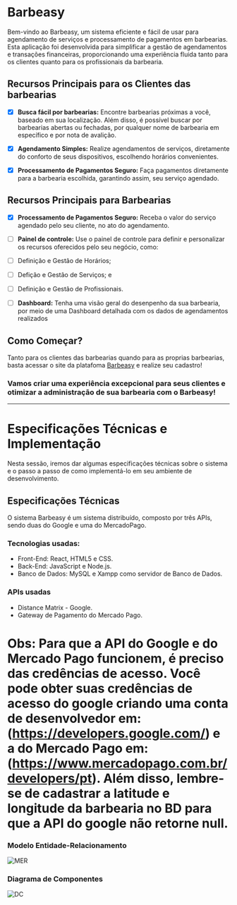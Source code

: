 # Barbeasy

Bem-vindo ao Barbeasy, um sistema eficiente e fácil de usar para agendamento de serviços e processamento de pagamentos em barbearias. Esta aplicação foi desenvolvida para simplificar a gestão de agendamentos e transações financeiras, proporcionando uma experiência fluida tanto para os clientes quanto para os profissionais da barbearia.

## Recursos Principais para os Clientes das barbearias
- [x] **Busca fácil por barbearias:** Encontre barbearias próximas a você, baseado em sua localização. Além disso, é possível buscar por barbearias abertas ou fechadas, por qualquer nome de barbearia em específico e por nota de avalição.

- [x] **Agendamento Simples:** Realize agendamentos de serviços, diretamente do conforto de seus dispositivos, escolhendo horários convenientes.

- [x] **Processamento de Pagamentos Seguro:** Faça pagamentos diretamente para a barbearia escolhida, garantindo assim, seu serviço agendado.

## Recursos Principais para Barbearias

- [x] **Processamento de Pagamentos Seguro:** Receba o valor do serviço agendado pelo seu cliente, no ato do agendamento.

- [ ] **Painel de controle:** Use o painel de controle para definir e personalizar os recursos oferecidos pelo seu negócio, como:
- [ ] Definição e Gestão de Horários;
- [ ] Defição e Gestão de Serviços; e
- [ ] Definição e Gestão de Profissionais.

- [ ] **Dashboard:** Tenha uma visão geral do desenpenho da sua barbearia, por meio de uma Dashboard detalhada com os dados de agendamentos realizados

## Como Começar?
Tanto para os clientes das barbearias quando para as proprias barbearias, basta acessar o site da platafoma [Barbeasy](https://www.barbeasy.com.br) e realize seu cadastro!

### Vamos criar uma experiência excepcional para seus clientes e otimizar a administração de sua barbearia com o Barbeasy!

---
# Especificações Técnicas e Implementação
Nesta sessão, iremos dar algumas especificações técnicas sobre o sistema e o passo a passo de como implementá-lo em seu ambiente de desenvolvimento.  
  
## Especificações Técnicas
O sistema Barbeasy é um sistema distribuído, composto por três APIs, sendo duas do Google e uma do MercadoPago.

### Tecnologias usadas:
- Front-End: React, HTML5 e CSS.
- Back-End: JavaScript e Node.js.
- Banco de Dados: MySQL e Xampp como servidor de Banco de Dados.

### APIs usadas
- Distance Matrix - Google.
- Gateway de Pagamento do Mercado Pago.
# Obs: Para que a API do Google e do Mercado Pago funcionem, é preciso das credências de acesso. Você pode obter suas credências de acesso do google criando uma conta de desenvolvedor em: (https://developers.google.com/) e a do Mercado Pago em: (https://www.mercadopago.com.br/developers/pt). Além disso, lembre-se de cadastrar a latitude e longitude da barbearia no BD para que a API do google não retorne null.

### Modelo Entidade-Relacionamento
![MER](https://github.com/jpdicarvalho/WebProject-Barbeasy/assets/114435447/651bd3ee-3ae8-469d-b9be-d827b38fa737)

### Diagrama de Componentes
![DC](https://github.com/jpdicarvalho/WebProject-Barbeasy/assets/114435447/fa0841d1-2818-46c5-be95-3e3b238d1da9)
